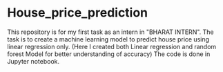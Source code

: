 # House_price_prediction

This repository is for my first task as an intern in "BHARAT INTERN".
The task is to create a machine learning model to predict house price using linear regression only.
(Here I created both Linear regression and random forest Model for better understanding of accuracy)
The code is done in Jupyter notebook.
